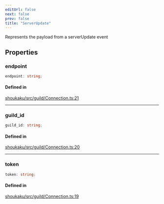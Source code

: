 ```yaml
---
editUrl: false
next: false
prev: false
title: "ServerUpdate"
---
```


Represents the payload from a serverUpdate event

## Properties

<a id="endpoint" name="endpoint"></a>

### endpoint

```ts
endpoint: string;
```

#### Defined in

[shoukaku/src/guild/Connection.ts:21](https://github.com/shipgirlproject/shoukaku/blob/30762f5af6c7b4176e69ee96fa39bc204a7cff21/src/guild/Connection.ts#L21)

***

<a id="guild_id" name="guild_id"></a>

### guild\_id

```ts
guild_id: string;
```

#### Defined in

[shoukaku/src/guild/Connection.ts:20](https://github.com/shipgirlproject/shoukaku/blob/30762f5af6c7b4176e69ee96fa39bc204a7cff21/src/guild/Connection.ts#L20)

***

<a id="token" name="token"></a>

### token

```ts
token: string;
```

#### Defined in

[shoukaku/src/guild/Connection.ts:19](https://github.com/shipgirlproject/shoukaku/blob/30762f5af6c7b4176e69ee96fa39bc204a7cff21/src/guild/Connection.ts#L19)
